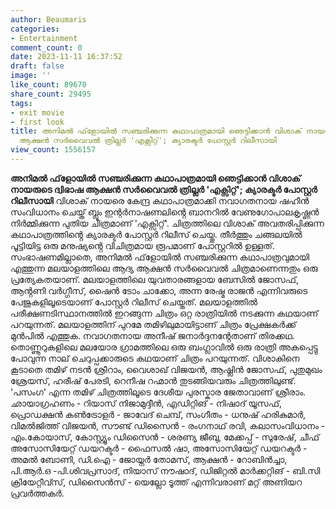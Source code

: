 ```yaml
---
author: Beaumaris
categories:
- Entertainment
comment_count: 0
date: 2023-11-11 16:37:52
draft: false
image: ''
like_count: 89670
share_count: 29495
tags:
- exit movie
- first look
title: അനിമൽ ഫ്‌ളോയിൽ സഞ്ചരിക്കുന്ന കഥാപാത്രമായി ഞെട്ടിക്കാൻ വിശാക് നായരുടെ ദ്വിഭാഷ
  ആക്ഷൻ സർവൈവൽ ത്രില്ലർ 'എക്സിറ്റ്'; ക്യാരക്ടർ പോസ്റ്റർ റിലീസായി
view_count: 1556157
---
```


**അനിമൽ ഫ്‌ളോയിൽ സഞ്ചരിക്കുന്ന കഥാപാത്രമായി ഞെട്ടിക്കാൻ വിശാക് നായരുടെ ദ്വിഭാഷ ആക്ഷൻ സർവൈവൽ ത്രില്ലർ 'എക്സിറ്റ്'; ക്യാരക്ടർ പോസ്റ്റർ റിലീസായി** വിശാക് നായരെ കേന്ദ്ര കഥാപാത്രമാക്കി നവാഗതനായ ഷഹീൻ സംവിധാനം ചെയ്ത് ബ്ലൂം ഇന്റർനാഷണലിൻ്റെ ബാനറിൽ വേണുഗോപാലകൃഷ്ണൻ നിർമ്മിക്കുന്ന പുതിയ ചിത്രമാണ് 'എക്സിറ്റ്'. ചിത്രത്തിലെ വിശാക് അവതരിപ്പിക്കുന്ന കഥാപാത്രത്തിൻ്റെ ക്യാരക്ടർ പോസ്റ്റർ റിലീസ് ചെയ്തു. തീർത്തും ചങ്ങലയിൽ പൂട്ടിയിട്ട ഒരു മനുഷ്യൻ്റെ വിചിത്രമായ രൂപമാണ് പോസ്റ്ററിൽ ഉള്ളത്. സംഭാഷണമില്ലാതെ, അനിമൽ ഫ്‌ളോയിൽ സഞ്ചരിക്കുന്ന കഥാപാത്രവുമായി എത്തുന്ന മലയാളത്തിലെ ആദ്യ ആക്ഷൻ സർവൈവൽ ചിത്രമാണെന്നതും ഒരു പ്രത്യേകതയാണ്. മലയാളത്തിലെ യുവതാരങ്ങളായ ബേസിൽ ജോസഫ്, ആൻ്റണി വർഗ്ഗീസ്, ഷൈൻ ടോം ചാക്കോ, അന്ന രേഷ്മ രാജൻ എന്നിവരുടെ പേജുകളിലൂടെയാണ് പോസ്റ്റർ റിലീസ് ചെയ്തത്. മലയാളത്തിൽ പരീക്ഷണടിസ്ഥാനത്തിൽ ഇറങ്ങുന്ന ചിത്രം ഒറ്റ രാത്രിയിൽ നടക്കുന്ന കഥയാണ് പറയുന്നത്. മലയാളത്തിന് പുറമേ തമിഴിലുമായിട്ടാണ് ചിത്രം പ്രേക്ഷകർക്ക് മുൻപിൽ എത്തുക. നവാഗതനായ അനീഷ് ജനാർദ്ദനൻ്റേതാണ് തിരക്കഥ. തൊണ്ണൂറുകളിലെ മലയോര ഗ്രാമത്തിലെ ഒരു ബംഗ്ലാവിൽ ഒരു രാത്രി അകപ്പെട്ടു പോവുന്ന നാല് ചെറുപ്പക്കാരുടെ കഥയാണ് ചിത്രം പറയുന്നത്. വിശാകിനെ കൂടാതെ തമിഴ് നടൻ ശ്രീറാം, വൈശാഖ് വിജയൻ, ആഷ്ലിൻ ജോസഫ്, പുതുമുഖം ശ്രേയസ്, ഹരീഷ് പേരടി, റെനീഷ റഹ്മാൻ തുടങ്ങിയവരും ചിത്രത്തിലുണ്ട്. 'പസംഗ' എന്ന തമിഴ് ചിത്രത്തിലൂടെ ദേശീയ പുരസ്കാര ജേതാവാണ് ശ്രീരാം. ഛായാഗ്രഹണം - റിയാസ് നിജാമുദ്ദീൻ, എഡിറ്റിങ് - നിഷാദ് യൂസഫ്, പ്രൊഡക്ഷൻ കൺട്രോളർ - ജാവേദ് ചെമ്പ്, സംഗീതം - ധനുഷ് ഹരികുമാർ, വിമൽജിത്ത് വിജയൻ, സൗണ്ട് ഡിസൈൻ - രംഗനാഥ് രവി, കലാസംവിധാനം - എം.കോയാസ്, കോസ്റ്റ്യൂം ഡിസൈൻ - ശരണ്യ ജീബു, മേക്കപ്പ് - സുരേഷ്, ചീഫ് അസോസിയേറ്റ് ഡയറക്ടർ - ഫൈസൽ ഷാ, അസോസിയേറ്റ് ഡയറക്ടർ - അമൽ ബോണി, ഡി.ഐ - ജോയ്നർ തോമസ്, ആക്ഷൻ - റോബിൻച്ചാ, പി.ആർ.ഒ -പി.ശിവപ്രസാദ്, നിയാസ് നൗഷാദ്, ഡിജിറ്റൽ മാർക്കറ്റിങ് - ബി.സി ക്രിയേറ്റീവ്സ്, ഡിസൈൻസ് - യെല്ലോ ടൂത്ത് എന്നിവരാണ് മറ്റ് അണിയറ പ്രവർത്തകർ.